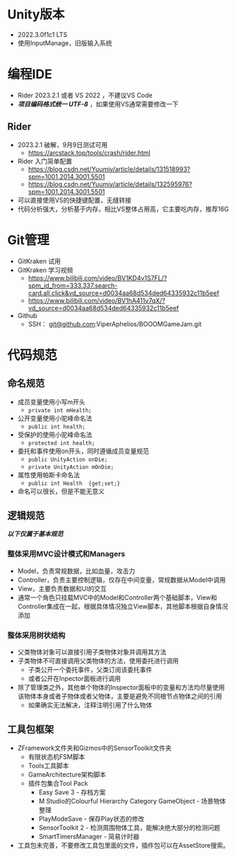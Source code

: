 # Unity版本

- 2022.3.0f1c1 LTS 
- 使用InputManage，旧版输入系统
# 编程IDE

 - Rider 2023.2.1 或者 VS 2022 ，不建议VS Code
 - ***项目编码格式统一 UTF-8***  ，如果使用VS通常需要修改一下
## Rider
- 2023.2.1 破解，9月9日测试可用
	- https://arcstack.top/tools/crash/rider.html
- Rider 入门简单配置
	- https://blog.csdn.net/Yuumiy/article/details/131518993?spm=1001.2014.3001.5501
	- https://blog.csdn.net/Yuumiy/article/details/132595976?spm=1001.2014.3001.5501
- 可以直接使用VS的快捷键配置，无缝转接
- 代码分析强大，分析基于内存，相比VS整体占用高，它主要吃内存，推荐16G
# Git管理

- GitKraken 试用
- GitKraken 学习视频
	- https://www.bilibili.com/video/BV1KD4y1S7FL/?spm_id_from=333.337.search-card.all.click&vd_source=d0034aa68d534ded64335932c11b5eef
	- https://www.bilibili.com/video/BV1hA411v7qX/?vd_source=d0034aa68d534ded64335932c11b5eef
- Github 
	- SSH： git@github.com:ViperAphelios/BOOOMGameJam.git
# 代码规范

## 命名规范

- 成员变量使用小写m开头
	-  `private int mHealth;`
- 公开变量使用小驼峰命名法
	-  `public int health;`
- 受保护的使用小驼峰命名法
	- `protected int health;`
- 委托和事件使用on开头，同时遵循成员变量规范
	- `public UnityAction onDie;`
	- `private UnityAction mOnDie;`
- 属性使用帕斯卡命名法
	- `public int Health  {get;set;}`
- 命名可以很长，但是不能无意义
## 逻辑规范

***以下仅属于基本规范***
### 整体采用MVC设计模式和Managers

- Model，负责常规数据，比如血量，攻击力
- Controller，负责主要控制逻辑，仅存在中间变量，常规数据从Model中调用
- View，主要负责数据和UI的交互
- 通常一个角色只挂载MVC中的Model和Controller两个基础脚本，View和Controller集成在一起，根据具体情况独立View脚本，其他脚本根据自身情况添加
### 整体采用树状结构

- 父类物体对象可以直接引用子类物体对象并调用其方法
- 子类物体不可直接调用父类物体的方法，使用委托进行调用
	- 子类公开一个委托事件，父类订阅该委托事件
	- 或者公开在Inpector面板进行调用
- 除了管理类之外，其他单个物体的Inspector面板中的变量和方法均尽量使用该物体本身或者子物体或者父物体，主要是避免不同根节点物体之间的引用
	- 如果确实无法解决，注释注明引用了什么物体
## 工具包框架

- ZFramework文件夹和Gizmos中的SensorToolkit文件夹
	- 有限状态机FSM脚本
	- Tools工具脚本
	- GameArchitecture架构脚本
	- 插件包集合Tool Pack
		- Easy Save 3 - 存档方案
		- M Studio的Colourful Hierarchy Category GameObject - 场景物体整理
		- PlayModeSave - 保存Play状态的修改
		- SensorToolkit 2 - 检测周围物体工具，能解决绝大部分的检测问题
		- SmartTimersManager - 简易计时器
- 工具包未完善，不要修改工具包里面的文件，插件包可以在AssetStore搜索。

